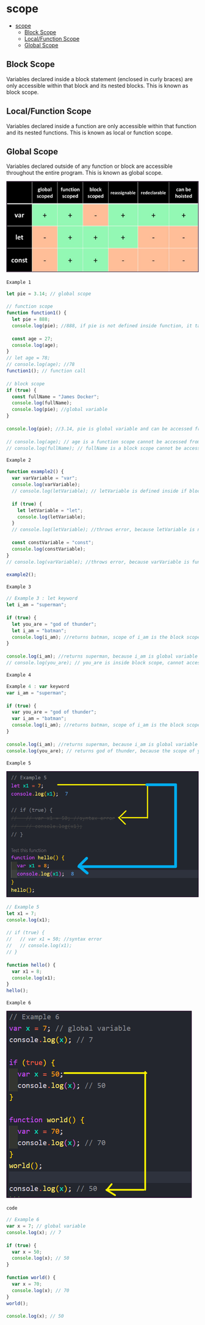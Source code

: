 # scope

- [scope](#scope)
  - [Block Scope](#block-scope)
  - [Local/Function Scope](#localfunction-scope)
  - [Global Scope](#global-scope)

## Block Scope

Variables declared inside a block statement (enclosed in curly braces) are only accessible within that block and its nested blocks. This is known as block scope.

## Local/Function Scope

Variables declared inside a function are only accessible within that function and its nested functions. This is known as local or function scope.

## Global Scope

Variables declared outside of any function or block are accessible throughout the entire program. This is known as global scope.

![Alt text](let_var_const_differences.png)

`Example 1`

```js
let pie = 3.14; // global scope

// function scope
function function1() {
  let pie = 888;
  console.log(pie); //888, if pie is not defined inside function, it takes global variable

  const age = 27;
  console.log(age);
}
// let age = 78;
// console.log(age); //78
function1(); // function call

// block scope
if (true) {
  const fullName = "James Docker";
  console.log(fullName);
  console.log(pie); //global variable
}

console.log(pie); //3.14, pie is global variable and can be accessed from anywhere

// console.log(age); // age is a function scope cannot be accessed from outside
// console.log(fullName); // fullName is a block scope cannot be accessed from outside
```

`Example 2`

```js
function example2() {
  var varVariable = "var";
  console.log(varVariable);
  // console.log(letVariable); // letVariable is defined inside if block, cannot access inside function scope

  if (true) {
    let letVariable = "let";
    console.log(letVariable);
  }
  // console.log(letVariable); //throws error, because letVariable is not defined outside the if block

  const constVariable = "const";
  console.log(constVariable);
}
// console.log(varVariable); //throws error, because varVariable is function scope and can't be accessed outside function

example2();
```

`Example 3`

```js
// Example 3 : let keyword
let i_am = "superman";

if (true) {
  let you_are = "god of thunder";
  let i_am = "batman";
  console.log(i_am); //returns batman, scope of i_am is the block scope
}

console.log(i_am); //returns superman, because i_am is global variable
// console.log(you_are); // you_are is inside block scope, cannot access outside of block scope
```

`Example 4`

```js
Example 4 : var keyword
var i_am = "superman";

if (true) {
  var you_are = "god of thunder";
  var i_am = "batman";
  console.log(i_am); //returns batman, scope of i_am is the block scope
}

console.log(i_am); //returns superman, because i_am is global variable
console.log(you_are); // returns god of thunder, because the scope of you_are is the global scope due to var keyword.
```

`Example 5`

![Alt text](let_var_scope.png)

```js
// Example 5
let x1 = 7;
console.log(x1);

// if (true) {
//   // var x1 = 50; //syntax error
//   // console.log(x1);
// }

function hello() {
  var x1 = 8;
  console.log(x1);
}
hello();
```

`Example 6`

![Alt text](var_scope.png)

`code`

```js
// Example 6
var x = 7; // global variable
console.log(x); // 7

if (true) {
  var x = 50;
  console.log(x); // 50
}

function world() {
  var x = 70;
  console.log(x); // 70
}
world();

console.log(x); // 50
```
